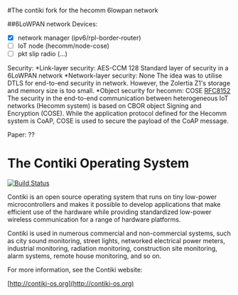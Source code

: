 #The contiki fork for the hecomm 6lowpan network

##6LoWPAN network
Devices:
- [x] network manager (ipv6/rpl-border-router)
- [ ] IoT node (hecomm/node-cose)
- [ ] pkt slip radio (...)

Security:
*Link-layer security:    AES-CCM 128
Standard layer of security in a 6LoWPAN network
*Network-layer security: None
The idea was to utilise DTLS for end-to-end security in network. However, the Zolertia Z1's storage and memory size is too small.
*Object security for hecomm: COSE [RFC8152](https://tools.ietf.org/html/rfc8152)
The security in the end-to-end communication between heterogeneous IoT networks (Hecomm system) is based on CBOR object Signing and Encryption (COSE). While the application protocol defined for the Hecomm system is CoAP, COSE is used to secure the payload of the CoAP message.

Paper: ??


The Contiki Operating System
============================

[![Build Status](https://travis-ci.org/contiki-os/contiki.svg?branch=release-3-0)](https://travis-ci.org/contiki-os/contiki/branches)

Contiki is an open source operating system that runs on tiny low-power
microcontrollers and makes it possible to develop applications that
make efficient use of the hardware while providing standardized
low-power wireless communication for a range of hardware platforms.

Contiki is used in numerous commercial and non-commercial systems,
such as city sound monitoring, street lights, networked electrical
power meters, industrial monitoring, radiation monitoring,
construction site monitoring, alarm systems, remote house monitoring,
and so on.

For more information, see the Contiki website:

[http://contiki-os.org](http://contiki-os.org)
